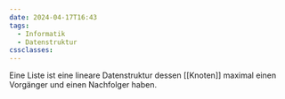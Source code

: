 ```yaml
---
date: 2024-04-17T16:43
tags:
  - Informatik
  - Datenstruktur
cssclasses:
---
```

Eine Liste ist eine lineare Datenstruktur dessen [[Knoten]] maximal einen Vorgänger und einen Nachfolger haben.